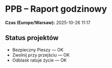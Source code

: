 # PPB – Raport godzinowy
**Czas (Europe/Warsaw):** 2025-10-26 11:17

## Status projektów
- Bezpieczny Pieszy — OK
- Zwolnij przy przejściu — OK
- Odblask ratuje życie — OK

